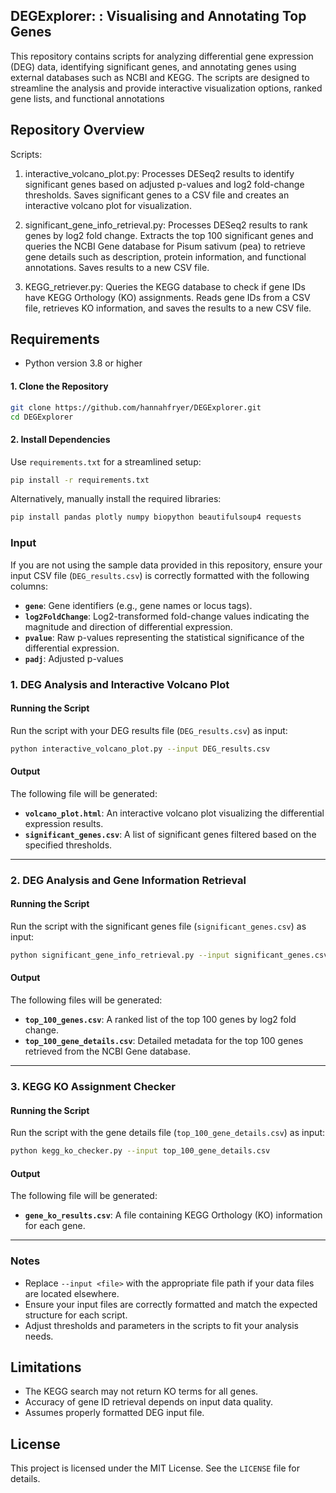 ## DEGExplorer: : Visualising and Annotating Top Genes

This repository contains scripts for analyzing differential gene expression (DEG) data, identifying significant genes, and annotating genes using external databases such as NCBI and KEGG. The scripts are designed to streamline the analysis and provide interactive visualization options, ranked gene lists, and functional annotations

## Repository Overview
Scripts:
1. interactive_volcano_plot.py:
Processes DESeq2 results to identify significant genes based on adjusted p-values and log2 fold-change thresholds.
Saves significant genes to a CSV file and creates an interactive volcano plot for visualization.

2. significant_gene_info_retrieval.py:
Processes DESeq2 results to rank genes by log2 fold change. Extracts the top 100 significant genes and queries the NCBI Gene database for Pisum sativum (pea) to retrieve gene details such as description, protein information, and functional annotations. Saves results to a new CSV file.

3. KEGG_retriever.py:
Queries the KEGG database to check if gene IDs have KEGG Orthology (KO) assignments.
Reads gene IDs from a CSV file, retrieves KO information, and saves the results to a new CSV file.

## Requirements
- Python version 3.8 or higher

#### 1. Clone the Repository
```bash
git clone https://github.com/hannahfryer/DEGExplorer.git
cd DEGExplorer
```

#### 2. Install Dependencies
Use `requirements.txt` for a streamlined setup:
```bash
pip install -r requirements.txt
```

Alternatively, manually install the required libraries:
```bash
pip install pandas plotly numpy biopython beautifulsoup4 requests
```

### Input

If you are not using the sample data provided in this repository, ensure your input CSV file (`DEG_results.csv`) is correctly formatted with the following columns:

- **`gene`**: Gene identifiers (e.g., gene names or locus tags).  
- **`log2FoldChange`**: Log2-transformed fold-change values indicating the magnitude and direction of differential expression.  
- **`pvalue`**: Raw p-values representing the statistical significance of the differential expression.  
- **`padj`**: Adjusted p-values  

### **1. DEG Analysis and Interactive Volcano Plot**

#### Running the Script
Run the script with your DEG results file (`DEG_results.csv`) as input:
```bash
python interactive_volcano_plot.py --input DEG_results.csv
```

#### Output
The following file will be generated:
- **`volcano_plot.html`**: An interactive volcano plot visualizing the differential expression results.
- **`significant_genes.csv`**: A list of significant genes filtered based on the specified thresholds.

---

### **2. DEG Analysis and Gene Information Retrieval**

#### Running the Script
Run the script with the significant genes file (`significant_genes.csv`) as input:
```bash
python significant_gene_info_retrieval.py --input significant_genes.csv
```

#### Output
The following files will be generated:
- **`top_100_genes.csv`**: A ranked list of the top 100 genes by log2 fold change.
- **`top_100_gene_details.csv`**: Detailed metadata for the top 100 genes retrieved from the NCBI Gene database.

---

### **3. KEGG KO Assignment Checker**

#### Running the Script
Run the script with the gene details file (`top_100_gene_details.csv`) as input:
```bash
python kegg_ko_checker.py --input top_100_gene_details.csv
```

#### Output
The following file will be generated:
- **`gene_ko_results.csv`**: A file containing KEGG Orthology (KO) information for each gene.

---

### Notes
- Replace `--input <file>` with the appropriate file path if your data files are located elsewhere.
- Ensure your input files are correctly formatted and match the expected structure for each script.  
- Adjust thresholds and parameters in the scripts to fit your analysis needs.

## Limitations
- The KEGG search may not return KO terms for all genes.
- Accuracy of gene ID retrieval depends on input data quality.
- Assumes properly formatted DEG input file.

## License
This project is licensed under the MIT License. See the `LICENSE` file for details.
